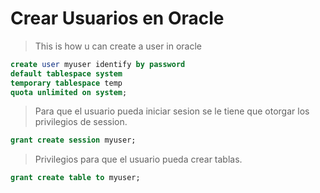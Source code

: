 # Crear Usuarios en Oracle

> This is how u can create a user in oracle

``` sql
create user myuser identify by password
default tablespace system
temporary tablespace temp
quota unlimited on system;

```
> Para que el usuario pueda iniciar sesion se le tiene que otorgar los privilegios de session.

``` sql
grant create session myuser;
```

> Privilegios para que el usuario pueda crear tablas.

``` sql
grant create table to myuser;
```


